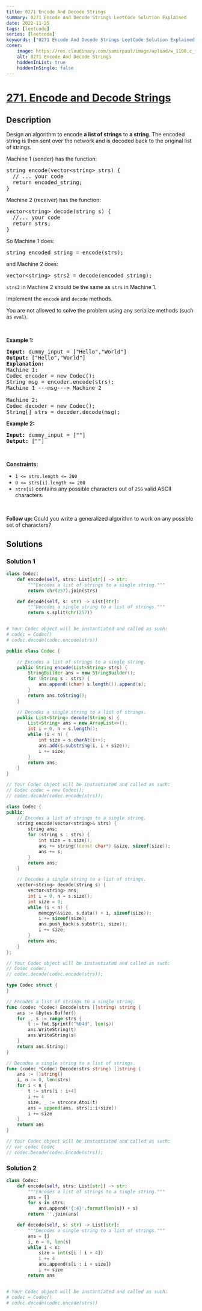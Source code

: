 ```yaml
---
title: 0271 Encode And Decode Strings
summary: 0271 Encode And Decode Strings LeetCode Solution Explained
date: 2022-11-25
tags: [leetcode]
series: [leetcode]
keywords: ["0271 Encode And Decode Strings LeetCode Solution Explained in all languages", "0271 Encode And Decode Strings", "LeetCode", "leetcode solution in Python3 C++ Java Go PHP Ruby Swift TypeScript Rust C# JavaScript C", "GeeksforGeeks", "InterviewBit", "Coding Ninjas", "HackerRank", "HackerEarth", "CodeChef", "TopCoder", "AlgoExpert", "freeCodeCamp", "Codeforces", "GitHub", "AtCoder", "Samir Paul"]
cover:
    image: https://res.cloudinary.com/samirpaul/image/upload/w_1100,c_fit,co_rgb:FFFFFF,l_text:Arial_75_bold:0271 Encode And Decode Strings - Solution Explained/problem-solving.webp
    alt: 0271 Encode And Decode Strings
    hiddenInList: true
    hiddenInSingle: false
---
```



# [271. Encode and Decode Strings](https://leetcode.com/problems/encode-and-decode-strings)


## Description

<p>Design an algorithm to encode <b>a list of strings</b> to <b>a string</b>. The encoded string is then sent over the network and is decoded back to the original list of strings.</p>

<p>Machine 1 (sender) has the function:</p>

<pre>
string encode(vector&lt;string&gt; strs) {
  // ... your code
  return encoded_string;
}</pre>

Machine 2 (receiver) has the function:

<pre>
vector&lt;string&gt; decode(string s) {
  //... your code
  return strs;
}
</pre>

<p>So Machine 1 does:</p>

<pre>
string encoded_string = encode(strs);
</pre>

<p>and Machine 2 does:</p>

<pre>
vector&lt;string&gt; strs2 = decode(encoded_string);
</pre>

<p><code>strs2</code> in Machine 2 should be the same as <code>strs</code> in Machine 1.</p>

<p>Implement the <code>encode</code> and <code>decode</code> methods.</p>

<p>You are not allowed to&nbsp;solve the problem using any serialize methods (such as <code>eval</code>).</p>

<p>&nbsp;</p>
<p><strong class="example">Example 1:</strong></p>

<pre>
<strong>Input:</strong> dummy_input = [&quot;Hello&quot;,&quot;World&quot;]
<strong>Output:</strong> [&quot;Hello&quot;,&quot;World&quot;]
<strong>Explanation:</strong>
Machine 1:
Codec encoder = new Codec();
String msg = encoder.encode(strs);
Machine 1 ---msg---&gt; Machine 2

Machine 2:
Codec decoder = new Codec();
String[] strs = decoder.decode(msg);
</pre>

<p><strong class="example">Example 2:</strong></p>

<pre>
<strong>Input:</strong> dummy_input = [&quot;&quot;]
<strong>Output:</strong> [&quot;&quot;]
</pre>

<p>&nbsp;</p>
<p><strong>Constraints:</strong></p>

<ul>
	<li><code>1 &lt;= strs.length &lt;= 200</code></li>
	<li><code>0 &lt;= strs[i].length &lt;= 200</code></li>
	<li><code>strs[i]</code> contains any possible characters out of <code>256</code> valid ASCII characters.</li>
</ul>

<p>&nbsp;</p>
<p><strong>Follow up: </strong>Could you write a generalized algorithm to work on any possible set of characters?</p>

## Solutions

### Solution 1

<!-- tabs:start -->

```python
class Codec:
    def encode(self, strs: List[str]) -> str:
        """Encodes a list of strings to a single string."""
        return chr(257).join(strs)

    def decode(self, s: str) -> List[str]:
        """Decodes a single string to a list of strings."""
        return s.split(chr(257))


# Your Codec object will be instantiated and called as such:
# codec = Codec()
# codec.decode(codec.encode(strs))
```

```java
public class Codec {

    // Encodes a list of strings to a single string.
    public String encode(List<String> strs) {
        StringBuilder ans = new StringBuilder();
        for (String s : strs) {
            ans.append((char) s.length()).append(s);
        }
        return ans.toString();
    }

    // Decodes a single string to a list of strings.
    public List<String> decode(String s) {
        List<String> ans = new ArrayList<>();
        int i = 0, n = s.length();
        while (i < n) {
            int size = s.charAt(i++);
            ans.add(s.substring(i, i + size));
            i += size;
        }
        return ans;
    }
}

// Your Codec object will be instantiated and called as such:
// Codec codec = new Codec();
// codec.decode(codec.encode(strs));
```

```cpp
class Codec {
public:
    // Encodes a list of strings to a single string.
    string encode(vector<string>& strs) {
        string ans;
        for (string s : strs) {
            int size = s.size();
            ans += string((const char*) &size, sizeof(size));
            ans += s;
        }
        return ans;
    }

    // Decodes a single string to a list of strings.
    vector<string> decode(string s) {
        vector<string> ans;
        int i = 0, n = s.size();
        int size = 0;
        while (i < n) {
            memcpy(&size, s.data() + i, sizeof(size));
            i += sizeof(size);
            ans.push_back(s.substr(i, size));
            i += size;
        }
        return ans;
    }
};

// Your Codec object will be instantiated and called as such:
// Codec codec;
// codec.decode(codec.encode(strs));
```

```go
type Codec struct {
}

// Encodes a list of strings to a single string.
func (codec *Codec) Encode(strs []string) string {
	ans := &bytes.Buffer{}
	for _, s := range strs {
		t := fmt.Sprintf("%04d", len(s))
		ans.WriteString(t)
		ans.WriteString(s)
	}
	return ans.String()
}

// Decodes a single string to a list of strings.
func (codec *Codec) Decode(strs string) []string {
	ans := []string{}
	i, n := 0, len(strs)
	for i < n {
		t := strs[i : i+4]
		i += 4
		size, _ := strconv.Atoi(t)
		ans = append(ans, strs[i:i+size])
		i += size
	}
	return ans
}

// Your Codec object will be instantiated and called as such:
// var codec Codec
// codec.Decode(codec.Encode(strs));
```

<!-- tabs:end -->

### Solution 2

<!-- tabs:start -->

```python
class Codec:
    def encode(self, strs: List[str]) -> str:
        """Encodes a list of strings to a single string."""
        ans = []
        for s in strs:
            ans.append('{:4}'.format(len(s)) + s)
        return ''.join(ans)

    def decode(self, s: str) -> List[str]:
        """Decodes a single string to a list of strings."""
        ans = []
        i, n = 0, len(s)
        while i < n:
            size = int(s[i : i + 4])
            i += 4
            ans.append(s[i : i + size])
            i += size
        return ans


# Your Codec object will be instantiated and called as such:
# codec = Codec()
# codec.decode(codec.encode(strs))
```

<!-- tabs:end -->

<!-- end -->
